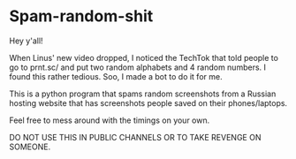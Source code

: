 # Spam-random-shit

Hey y'all!

When Linus' new video dropped, I noticed the TechTok that told people to go to prnt.sc/ and put two random alphabets and 4 random numbers. I found this rather tedious. Soo, I made a bot to do it for me. 

 
This is a python program that spams random screenshots from a Russian hosting website that has screenshots people saved on their phones/laptops. 

Feel free to mess around with the timings on your own. 

DO NOT USE THIS IN PUBLIC CHANNELS OR TO TAKE REVENGE ON SOMEONE.
